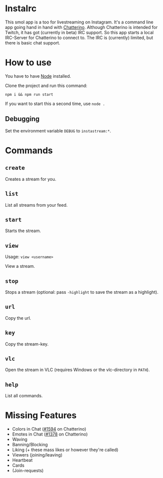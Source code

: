 # InstaIrc

This smol app is a too for livestreaming on Instagram.
It's a command line app going hand in hand with [Chatterino](https://github.com/Chatterino/chatterino2).
Although Chatterino is intended for Twitch, it has got (currently in beta) IRC support.
So this app starts a local IRC-Server for Chatterino to connect to.
The IRC is (currently) limited, but there is basic chat support.

# How to use

You have to have [Node](https://nodejs.org/) installed.

Clone the project and run this command:
```
npm i && npm run start
```
If you want to start this a second time, use `node .`

## Debugging
Set the environment variable `DEBUG` to `instastream:*`.

# Commands

## `create`
Creates a stream for you.

## `list`
List all streams from your feed.

## `start`
Starts the stream.

## `view`
Usage: `view <username>`

View a stream.

## `stop`
Stops a stream (optional: pass `-highlight` to save the stream as a highlight).

## `url`
Copy the url.

## `key`
Copy the stream-key.

## `vlc`
Open the stream in VLC (requires Windows or the vlc-directory in `PATH`).

## `help`
List all commands.


# Missing Features

- Colors in Chat ([#1594](https://github.com/Chatterino/chatterino2/pull/1594) on Chatterino)
- Emotes in Chat ([#1378](https://github.com/Chatterino/chatterino2/issues/1378) on Chatterino)
- Waving
- Banning/Blocking
- Liking (+ these mass likes or however they're called)
- Viewers (joining/leaving)
- Heartbeat
- Cards
- (Join-requests)

